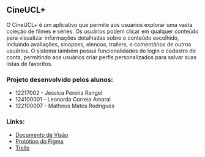 ## CineUCL+

O CineUCL+ é um aplicativo que permite aos usuários explorar uma vasta coleção de filmes e séries. Os usuários podem clicar em qualquer conteúdo para visualizar informações detalhadas sobre o conteúdo escolhido, incluindo avaliações, sinopses, elencos, trailers, e comentários de outros usuários. O sistema também possui funcionalidades de login e cadastro de conta, permitindo aos usuários criar perfis personalizados para salvar suas listas de favoritos.

### Projeto desenvolvido pelos alunos:
- 12217002 - Jessica Pereira Rangel
- 124100001 - Leonarda Correia Amaral
- 122100007 - Matheus Matos Rodrigues

### Links:
- [Documento de Visão](https://docs.google.com/document/d/1XExbdPSp8uXpwtxF3F9pGmvCrFfd38O3D2ZAF4je6nQ/edit#heading=h.8ioi87sqic2s)
- [Protótipo do Figma](https://www.figma.com/design/RIyuuiA952N1rjERpuV4wj/CineUCL%2B?node-id=0-1&t=DYzPcVau4ij74aIp-0)
- [Trello](https://trello.com/b/UkmSnPfC/app-mobile)
